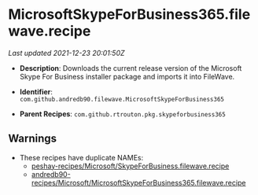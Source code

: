 # MicrosoftSkypeForBusiness365.filewave.recipe

_Last updated 2021-12-23 20:01:50Z_

- **Description**: Downloads the current release version of the Microsoft Skype For Business installer package and imports it into FileWave.

- **Identifier**: `com.github.andredb90.filewave.MicrosoftSkypeForBusiness365`

- **Parent Recipes**: `com.github.rtrouton.pkg.skypeforbusiness365`


## Warnings

- These recipes have duplicate NAMEs:
    - [peshay-recipes/Microsoft/SkypeForBusiness.filewave.recipe](/autopkg-dupe-tracker/peshay-recipes/Microsoft/SkypeForBusiness.filewave.recipe)
    - [andredb90-recipes/Microsoft/MicrosoftSkypeForBusiness365.filewave.recipe](/autopkg-dupe-tracker/andredb90-recipes/Microsoft/MicrosoftSkypeForBusiness365.filewave.recipe)